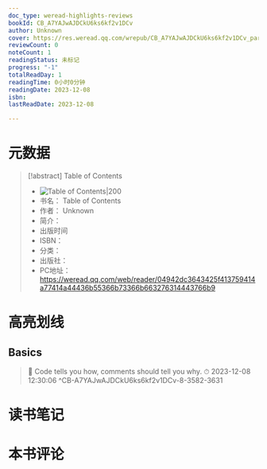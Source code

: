 ```yaml
---
doc_type: weread-highlights-reviews
bookId: CB_A7YAJwAJDCkU6ks6kf2v1DCv
author: Unknown
cover: https://res.weread.qq.com/wrepub/CB_A7YAJwAJDCkU6ks6kf2v1DCv_parsecover
reviewCount: 0
noteCount: 1
readingStatus: 未标记
progress: "-1"
totalReadDay: 1
readingTime: 0小时0分钟
readingDate: 2023-12-08
isbn: 
lastReadDate: 2023-12-08

---
```

# 元数据
> [!abstract] Table of Contents
> - ![ Table of Contents|200](https://res.weread.qq.com/wrepub/CB_A7YAJwAJDCkU6ks6kf2v1DCv_parsecover)
> - 书名： Table of Contents
> - 作者： Unknown
> - 简介： 
> - 出版时间 
> - ISBN： 
> - 分类： 
> - 出版社： 
> - PC地址：https://weread.qq.com/web/reader/04942dc3643425f413759414a77414a44436b55366b73366b663276314443766b9

# 高亮划线

## Basics

> 📌 Code	tells	you	how,	comments	should	tell	you	why. 
> ⏱ 2023-12-08 12:30:06 ^CB-A7YAJwAJDCkU6ks6kf2v1DCv-8-3582-3631

# 读书笔记

# 本书评论

